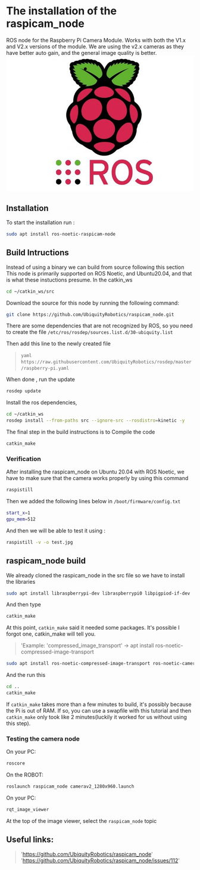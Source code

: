 # The installation of the raspicam_node
ROS node for the Raspberry Pi Camera Module. Works with both the V1.x and V2.x versions of the module. We are using the v2.x cameras as they have better auto gain, and the general image quality is better.
![image](Raspi&ROS.jpeg)

## Installation
To start the installation run :
```sh
sudo apt install ros-noetic-raspicam-node
```
## Build Intructions
Instead of using a binary we can build from source following this section
This node is primarily supported on ROS Noetic, and Ubuntu20.04, and that is what these instuctions presume.
In the catkin_ws 
```sh
cd ~/catkin_ws/src
```
Download the source for this node by running the following command: 
```sh
git clone https://github.com/UbiquityRobotics/raspicam_node.git
```
There are some dependencies that are not recognized by ROS, so you need to create the file 
`/etc/ros/rosdep/sources.list.d/30-ubiquity.list `

Then add this line to the newly created file

> `yaml https://raw.githubusercontent.com/UbiquityRobotics/rosdep/master/raspberry-pi.yaml`

When done , run the update 
```sh
rosdep update
```
Install the ros dependencies,
```sh
cd ~/catkin_ws
rosdep install --from-paths src --ignore-src --rosdistro=kinetic -y
```
The final step in the build instructions is to Compile the code
```sh
catkin_make
```
###  Verification 
After installing the raspicam_node on Ubuntu 20.04 with ROS Noetic, we have to make sure that the camera works properly by using this command 
```sh
raspistill 
```
Then we added the following lines below in `/boot/firmware/config.txt`
```sh
start_x=1
gpu_mem=512
```
And then we will be able to test it using :
```sh
raspistill -v -o test.jpg
```

## raspicam_node build
We already cloned the raspicam_node in the src file so we have to install the libraries
```sh
sudo apt install libraspberrypi-dev libraspberrypi0 libpigpiod-if-dev
```
And then type 
```sh
catkin_make
```
At this point, `catkin_make` said it needed some packages. It's possible I forgot one, catkin_make will tell you.
> 'Example: 'compressed_image_transport' -> apt install ros-noetic-compressed-image-transport 
```sh
sudo apt install ros-noetic-compressed-image-transport ros-noetic-camera-info-manager ros-noetic-diagnostic-updater
```
And the run this 
```sh
cd ..
catkin_make
```
If `catkin_make` takes more than a few minutes to build, it's possibly because the Pi is out of RAM.
If so, you can use a swapfile with this tutorial and then `catkin_make` only took like 2 minutes(luckily it worked for us without using this step).

### Testing the camera node 
On your PC:
```sh
roscore
```
On the ROBOT:
```sh
roslaunch raspicam_node camerav2_1280x960.launch
```
On your PC:
```sh
rqt_image_viewer
```
At the top of the image viewer, select the `raspicam_node` topic

## Useful links:
>'https://github.com/UbiquityRobotics/raspicam_node'
>'https://github.com/UbiquityRobotics/raspicam_node/issues/112'
